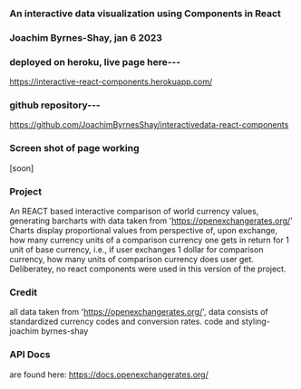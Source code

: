 ### An interactive data visualization using Components in React 

### Joachim Byrnes-Shay, jan 6 2023

### deployed on heroku, live page here---

https://interactive-react-components.herokuapp.com/

### github repository---  

https://github.com/JoachimByrnesShay/interactivedata-react-components

### Screen shot of page working

[soon]

### Project

An REACT based interactive comparison of world currency values, generating barcharts with data taken from 'https://openexchangerates.org/'
Charts display proportional values from perspective of, upon exchange, how many currency units of a comparison currency one gets in return for 1 unit of base currency, i.e., if user exchanges 1 dollar for comparison currency, how many units of comparison currency does user get.  Deliberatey, no react components were used in this version of the project.

### Credit 
all data taken from 'https://openexchangerates.org/',
data consists of standardized currency codes and conversion rates.
code and styling- joachim byrnes-shay

### API Docs
are found here: https://docs.openexchangerates.org/